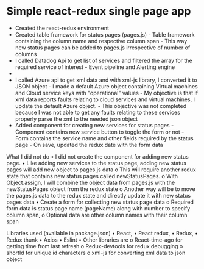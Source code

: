 # Simple react-redux single page app
+ Created the react-redux environment
+ Created table framework for status pages (pages.js) - Table framework containing the column name and respective column span - This way new status pages can be added to pages.js irrespective of number of columns
+ I called Datadog Api to get list of services and filtered the array for the required service of interest - Event pipeline and Alerting engine
+ 
+ I called Azure api to get xml data and with xml-js library, I converted it to JSON object - I made a default Azure object containing Virtual machines and Cloud service keys with "operational" values - My objective is that if xml data reports faults relating to cloud services and virtual machines, I update the default Azure object. - This objective was not completed because I was not able to get any faults relating to these services properly parse the xml to the needed json object
+ Added component for creating new services for status pages - Component contains new service button to toggle the form or not - Form contains the service name and other fields required by the status page - On save, updated the redux date with the form data

What I did not do
•	I did not create the component for adding new status page.
•	Like adding new services to the status page, adding new status pages will add new object to pages.js data
o	This will require another redux state that contains new status pages called newStatusPages.
o	 With Object.assign, I will combine the object data from pages.js with the newStatusPages object from the redux state
o	Another way will be to move the pages.js data to the redux state and directly update it with new status pages data
•	Create a form for collecting new status page data
o	Required form data is status page name (pageName) along with number to specify column span,
o	 Optional data are other column names with their column span

Libraries used (available in package.json)
•	React,
•	 React redux,
•	Redux,
•	Redux thunk
•	Axios
•	Eslint
•	Other libraries are
o	React-time-ago for getting time from last refresh
o	Redux-devtools for redux debugging
o	shortId for unique id characters
o	xml-js for converting xml data to json object
		
	
	
	
	
